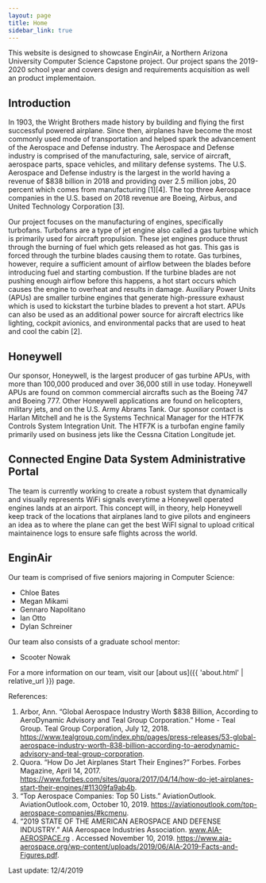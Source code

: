 ```yaml
---
layout: page
title: Home
sidebar_link: true
---
```


This website is designed to showcase EnginAir, a Northern Arizona University Computer Science Capstone project.  Our project spans the 2019-2020 school year and covers design and requirements acquisition as well an product implementaion. 

## Introduction
In 1903, the Wright Brothers made history by building and flying the first successful powered airplane. Since then, airplanes have become the most commonly used mode of transportation and helped spark the advancement of the Aerospace and Defense industry. The Aerospace and Defense industry is comprised of the manufacturing, sale, service of aircraft, aerospace parts, space vehicles, and military defense systems. The U.S. Aerospace and Defense industry is the largest in the world having a revenue of $838 billion in 2018 and providing over 2.5 million jobs, 20 percent which comes from manufacturing [1][4]. The top three Aerospace companies in the U.S. based on 2018 revenue are Boeing, Airbus, and United Technology Corporation [3].

Our project focuses on the manufacturing of engines, specifically turbofans. Turbofans are a type of jet engine also called a gas turbine which is primarily used for aircraft propulsion. These jet engines produce thrust through the burning of fuel which gets released as hot gas. This gas is forced through the turbine blades causing them to rotate. Gas turbines, however, require a sufficient amount of airflow between the blades before introducing fuel and starting combustion. If the turbine blades are not pushing enough airflow before this happens, a hot start occurs which causes the engine to overheat and results in damage. Auxiliary Power Units (APUs) are smaller turbine engines that generate high-pressure exhaust which is used to kickstart the turbine blades to prevent a hot start. APUs can also be used as an additional power source for aircraft electrics like lighting, cockpit avionics, and environmental packs that are used to heat and cool the cabin [2].

## Honeywell
Our sponsor, Honeywell, is the largest producer of gas turbine APUs, with more than 100,000 produced and over 36,000 still in use today. Honeywell APUs are found on common commercial aircrafts such as the Boeing 747 and Boeing 777. Other Honeywell applications are found on helicopters, military jets, and on the U.S. Army Abrams Tank. Our sponsor contact is Harlan Mitchell and he is the Systems Technical Manager for the HTF7K Controls System Integration Unit. The HTF7K is a turbofan engine family primarily used on business jets like the Cessna Citation Longitude jet.

## Connected Engine Data System Administrative Portal
The team is currently working to create a robust system that dynamically and visually represents WiFi signals everytime a Honeywell operated engines lands at an airport. This concept will, in theory, help Honeywell keep track of the locations that airplanes land to give pilots and engineers an idea as to where the plane can get the best WiFI signal to upload critical maintainence logs to ensure safe flights across the world.

## EnginAir
Our team is comprised of five seniors majoring in Computer Science:
- Chloe Bates
- Megan Mikami
- Gennaro Napolitano
- Ian Otto
- Dylan Schreiner

Our team also consists of a graduate school mentor:
- Scooter Nowak

For a more information on our team, visit our [about us]({{ 'about.html' | relative_url }}) page.



References:
1. Arbor, Ann. “Global Aerospace Industry Worth $838 Billion, According to AeroDynamic Advisory and Teal Group Corporation.” Home - Teal Group. Teal Group Corporation, July 12, 2018. https://www.tealgroup.com/index.php/pages/press-releases/53-global-aerospace-industry-worth-838-billion-according-to-aerodynamic-advisory-and-teal-group-corporation.
2. Quora. “How Do Jet Airplanes Start Their Engines?” Forbes. Forbes Magazine, April 14, 2017. https://www.forbes.com/sites/quora/2017/04/14/how-do-jet-airplanes-start-their-engines/#11309fa9ab4b.
3. “Top Aerospace Companies: Top 50 Lists.” AviationOutlook. AviationOutlook.com, October 10, 2019. https://aviationoutlook.com/top-aerospace-companies/#kcmenu.
4. “2019 STATE OF THE AMERICAN AEROSPACE AND DEFENSE INDUSTRY.” AIA Aerospace Industries Association. www.AIA-AEROSPACE.rg . Accessed November 10, 2019. https://www.aia-aerospace.org/wp-content/uploads/2019/06/AIA-2019-Facts-and-Figures.pdf.


Last update: 12/4/2019
